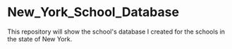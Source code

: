 # New_York_School_Database
This repository will show the school's database I created for the schools in the state of New York.
